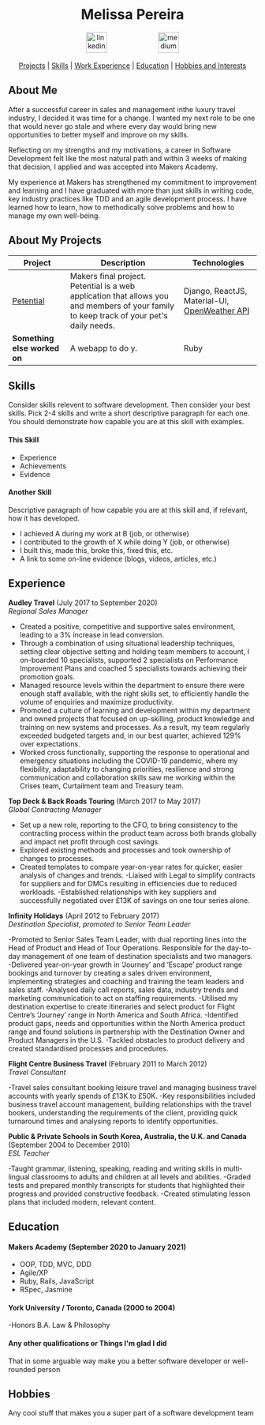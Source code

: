 <div align="center">

# Melissa Pereira

<a href="https://www.linkedin.com/in/melissa-customer-success-manager/">
<img src="https://www.iconfinder.com/data/icons/free-social-icons/67/linkedin_circle_color-512.png" alt="linkedin" hspace="50" height="42" width="42"></a>

<a href="https://melissaatmakers.medium.com/">
<img src="https://cdn1.iconfinder.com/data/icons/social-media-circle-7/512/Circled_Medium_svg5-512.png" alt="medium" hspace="50" height="42" width="42"></a>

[Projects](#About-My-Projects) | [Skills](#skills) | [Work Experience](#work-experience) | [Education](#education) | [Hobbies and Interests](#hobbies-and-interests) 

</div>

## About Me

After a successful career in sales and management inthe luxury travel industry, I decided it was time for a change. I wanted my next role to be one that would never go stale and where every day would bring new opportunities to better myself and improve on my skills.

Reflecting on my strengths and my motivations, a career in Software Development felt like the most natural path and within 3 weeks of making that decision, I applied and was accepted into Makers Academy. 

My experience at Makers has strengthened my commitment to improvement and learning and I have graduated with more than just skills in writing code, key industry practices like TDD and an agile development process. I have learned how to learn, how to methodically solve problems and how to manage my own well-being. 

## About My Projects

| Project                         | Description       | Technologies        |
| ---------------------------- | ----------------- | ----------------- |
| [Petential](https://github.com/horthbynorthwest/petential) | Makers final project. Petential is a web application that allows you and members of your family to keep track of your pet's daily needs. | Django, ReactJS, Material-UI, [OpenWeather API](https://openweathermap.org/api) |
| **Something else worked on** | A webapp to do y. | Ruby              |

## Skills

Consider skills relevent to software development. Then consider your best skills. Pick 2-4 skills and write a short descriptive paragraph for each one. You should demonstrate how capable you are at this skill with examples.

#### This Skill

- Experience
- Achievements
- Evidence

#### Another Skill

Descriptive paragraph of how capable you are at this skill and, if relevant, how it has developed.

- I achieved A during my work at B (job, or otherwise)
- I contributed to the growth of X while doing Y (job, or otherwise)
- I built this, made this, broke this, fixed this, etc.
- A link to some on-line evidence (blogs, videos, articles, etc.)

## Experience

**Audley Travel** (July 2017 to September 2020)  
_Regional Sales Manager_

- Created a positive, competitive and supportive sales environment, leading to a 3% increase in lead conversion.
- Through a combination of using situational leadership techniques, setting clear objective setting and holding team members to account, I on-boarded 10 specialists, supported 2 specialists on Performance Improvement Plans and coached 5 specialists towards achieving their promotion goals.
- Managed resource levels within the department to ensure there were enough staff available, with the right skills set, to efficiently handle the volume of enquiries and maximize productivity.
- Promoted a culture of learning and development within my department and owned projects that focused on up-skilling, product knowledge and training on new systems and processes. As a result, my team regularly exceeded budgeted targets and, in our best quarter, achieved 129% over expectations.
- Worked cross functionally, supporting the response to operational and emergency situations including the COVID-19 pandemic, where my flexibility, adaptability to changing priorities, resilience and strong communication and collaboration skills saw me working within the Crises team, Curtailment team and Treasury team.

**Top Deck & Back Roads Touring** (March 2017 to May 2017)  
_Global Contracting Manager_

- Set up a new role, reporting to the CFO, to bring consistency to the contracting process within the product team across both brands globally and impact net profit through cost savings.
- Explored existing methods and processes and took ownership of changes to processes.
- Created templates to compare year-on-year rates for quicker, easier analysis of changes and trends.
-Liaised with Legal to simplify contracts for suppliers and for DMCs resulting in efficiencies due to reduced workloads.
-Established relationships with key suppliers and successfully negotiated over £13K of savings on one tour series alone.

**Infinity Holidays** (April 2012 to February 2017)  
_Destination Specialist, promoted to Senior Team Leader_

-Promoted to Senior Sales Team Leader, with dual reporting lines into the Head of Product and Head of Tour Operations. Responsible for the day-to-day management of one team of destination specialists and two managers.
-Delivered year-on-year growth in ‘Journey’ and ‘Escape’ product range bookings and turnover by creating a sales driven environment, implementing strategies and coaching and training the team leaders and sales staff.
-Analysed daily call reports, sales data, industry trends and marketing communication to act on staffing requirements.
-Utilised my destination expertise to create itineraries and select product for Flight Centre’s ‘Journey’ range in North America and South Africa.
-Identified product gaps, needs and opportunities within the North America product range and found solutions in partnership with the Destination Owner and Product Managers in the U.S.
-Tackled obstacles to product delivery and created standardised processes and procedures.

**Flight Centre Business Travel** (February 2011 to March 2012)  
_Travel Consultant_

-Travel sales consultant booking leisure travel and managing business travel accounts with yearly spends of £13K to £50K.
-Key responsibilities included business travel account management, building relationships with the travel bookers, understanding the requirements of the client, providing quick turnaround times and analysing reports to identify opportunities.

**Public & Private Schools in South Korea, Australia, the U.K. and Canada** (September 2004 to December 2010)  
_ESL Teacher_

-Taught grammar, listening, speaking, reading and writing skills in multi-lingual classrooms to adults and children at all levels and abilities.
-Graded tests and prepared monthly transcripts for students that highlighted their progress and provided constructive feedback.
-Created stimulating lesson plans that included modern, relevant content.


## Education

#### Makers Academy (September 2020 to January 2021)

- OOP, TDD, MVC, DDD
- Agile/XP
- Ruby, Rails, JavaScript
- RSpec, Jasmine

#### York University / Toronto, Canada (2000 to 2004)

-Honors B.A. Law & Philosophy

#### Any other qualifications or Things I'm glad I did

That in some arguable way make you a better software developer or well-rounded person

## Hobbies

Any cool stuff that makes you a super part of a software development team

